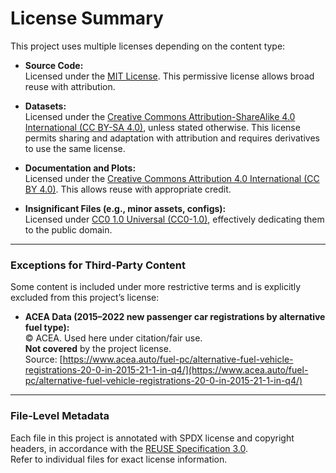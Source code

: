 # License Summary

This project uses multiple licenses depending on the content type:

- **Source Code:**  
  Licensed under the [MIT License](LICENSES/MIT.txt). This permissive license allows broad reuse with attribution.

- **Datasets:**  
  Licensed under the [Creative Commons Attribution-ShareAlike 4.0 International (CC BY-SA 4.0)](LICENSES/CC-BY-SA-4.0.txt), unless stated otherwise. This license permits sharing and adaptation with attribution and requires derivatives to use the same license.

- **Documentation and Plots:**  
  Licensed under the [Creative Commons Attribution 4.0 International (CC BY 4.0)](LICENSES/CC-BY-4.0.txt). This allows reuse with appropriate credit.

- **Insignificant Files (e.g., minor assets, configs):**  
  Licensed under [CC0 1.0 Universal (CC0-1.0)](LICENSES/CC0-1.0.txt), effectively dedicating them to the public domain.

---

### Exceptions for Third-Party Content

Some content is included under more restrictive terms and is explicitly excluded from this project’s license:

- **ACEA Data (2015–2022 new passenger car registrations by alternative fuel type):**  
  © ACEA. Used here under citation/fair use.  
  **Not covered** by the project license.  
  Source: [https://www.acea.auto/fuel-pc/alternative-fuel-vehicle-registrations-20-0-in-2015-21-1-in-q4/](https://www.acea.auto/fuel-pc/alternative-fuel-vehicle-registrations-20-0-in-2015-21-1-in-q4/)

---

### File-Level Metadata

Each file in this project is annotated with SPDX license and copyright headers, 
in accordance with the [REUSE Specification 3.0](https://reuse.software/spec/).  
Refer to individual files for exact license information.